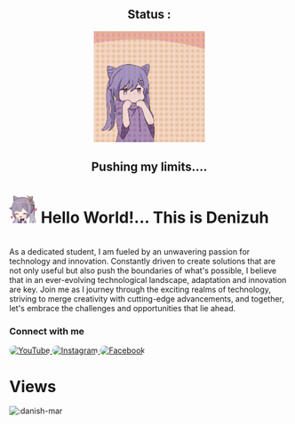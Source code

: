 <div align="center">
  <h2>Status :</h2>
  <img class="imo" src="https://github.com/danish-mar/danish-mar/blob/main/tenor.gif?raw=true" width="200" height="200" style="border-radius: 30"></img>
  <h2>Pushing my limits....</h2>
  <div align="left">
    <h1><img alt="kokomi" src="https://raw.githubusercontent.com/danish-mar/danish-mar/main/sticker_7.png" width=50 height="50">  Hello World!... This is Denizuh </h1>
   
<br>
As a dedicated student, I am fueled by an unwavering passion for technology and innovation. Constantly driven to create solutions that are not only useful but also push the boundaries of what's possible, I believe that in an ever-evolving technological landscape, adaptation and innovation are key. Join me as I journey through the exciting realms of technology, striving to merge creativity with cutting-edge advancements, and together, let's embrace the challenges and opportunities that lie ahead.
</div>

  <div align="left">
    
  <h3>Connect with me</h3>

 <a href="https://www.youtube.com/channel/UCzFUJm_8swv_qnVbuhnU4FQ" target="_blank">
  <img alt="YouTube" src="https://img.shields.io/badge/YouTube-FF0000?style=for-the-badge&logo=youtube&logoColor=white" style="border-radius: 15px;">
</a>

<a href="https://www.instagram.com/your-profile" target="_blank">
  <img alt="Instagram" src="https://img.shields.io/badge/Instagram-E4405F?style=for-the-badge&logo=instagram&logoColor=white" style="border-radius: 15px;">
</a>

<a href="https://www.facebook.com/profile.php?id=100017394582809" target="_blank">
  <img alt="Facebook" src="https://img.shields.io/badge/Facebook-1877F2?style=for-the-badge&logo=facebook&logoColor=white" style="border-radius: 15px;">
</a>
  </div>
</div>

<div align="left">
    <H1>Views</H1>
     <img src="https://count.getloli.com/get/@:danish-mar" alt=":danish-mar"/>
</div>


<!--
**danish-mar/danish-mar** is a ✨ _special_ ✨ repository because its `README.md` (this file) appears on your GitHub profile.

Here are some ideas to get you started:

- 🔭 I’m currently working on ...
- 🌱 I’m currently learning ...
- 👯 I’m looking to collaborate on ...
- 🤔 I’m looking for help with ...
- 💬 Ask me about ...
- 📫 How to reach me: ...
- 😄 Pronouns: ...
- ⚡ Fun fact: ...
-->
